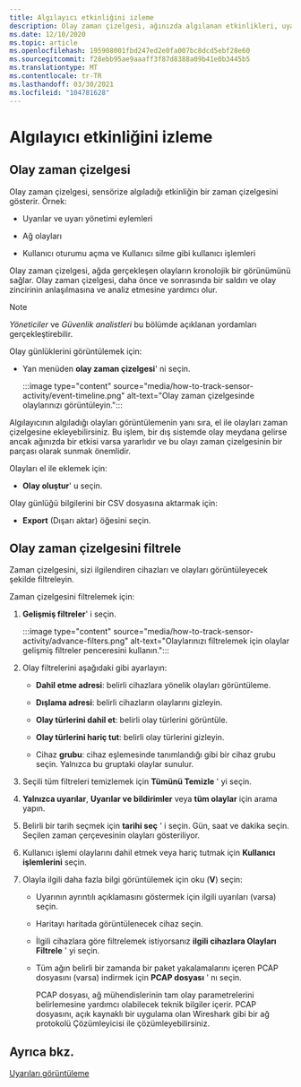 ```yaml
---
title: Algılayıcı etkinliğini izleme
description: Olay zaman çizelgesi, ağınızda algılanan etkinlikleri, uyarılar ve uyarı Yönetim eylemleri, ağ olayları ve Kullanıcı oturum açma ve Kullanıcı silme gibi kullanıcı işlemleri dahil olmak üzere bir zaman çizelgesi gösterir.
ms.date: 12/10/2020
ms.topic: article
ms.openlocfilehash: 195908001fbd247ed2e0fa007bc8dcd5ebf28e60
ms.sourcegitcommit: f28ebb95ae9aaaff3f87d8388a09b41e0b3445b5
ms.translationtype: MT
ms.contentlocale: tr-TR
ms.lasthandoff: 03/30/2021
ms.locfileid: "104781628"
---
```

# <a name="track-sensor-activity"></a>Algılayıcı etkinliğini izleme

## <a name="event-timeline"></a>Olay zaman çizelgesi

Olay zaman çizelgesi, sensörize algıladığı etkinliğin bir zaman çizelgesini gösterir. Örnek:

  - Uyarılar ve uyarı yönetimi eylemleri

  - Ağ olayları

  - Kullanıcı oturumu açma ve Kullanıcı silme gibi kullanıcı işlemleri

Olay zaman çizelgesi, ağda gerçekleşen olayların kronolojik bir görünümünü sağlar. Olay zaman çizelgesi, daha önce ve sonrasında bir saldırı ve olay zincirinin anlaşılmasına ve analiz etmesine yardımcı olur.

> [!NOTE]
> *Yöneticiler* ve *Güvenlik analistleri* bu bölümde açıklanan yordamları gerçekleştirebilir.

Olay günlüklerini görüntülemek için:

- Yan menüden **olay zaman çizelgesi**' ni seçin.

   :::image type="content" source="media/how-to-track-sensor-activity/event-timeline.png" alt-text="Olay zaman çizelgesinde olaylarınızı görüntüleyin.":::

Algılayıcının algıladığı olayları görüntülemenin yanı sıra, el ile olayları zaman çizelgesine ekleyebilirsiniz. Bu işlem, bir dış sistemde olay meydana gelirse ancak ağınızda bir etkisi varsa yararlıdır ve bu olayı zaman çizelgesinin bir parçası olarak sunmak önemlidir.

Olayları el ile eklemek için:

- **Olay oluştur**' u seçin.

Olay günlüğü bilgilerini bir CSV dosyasına aktarmak için:

- **Export** (Dışarı aktar) öğesini seçin.

## <a name="filter-the-event-timeline"></a>Olay zaman çizelgesini filtrele

Zaman çizelgesini, sizi ilgilendiren cihazları ve olayları görüntüleyecek şekilde filtreleyin.

Zaman çizelgesini filtrelemek için:

1. **Gelişmiş filtreler**' i seçin.

   :::image type="content" source="media/how-to-track-sensor-activity/advance-filters.png" alt-text="Olaylarınızı filtrelemek için olaylar gelişmiş filtreler penceresini kullanın.":::

2. Olay filtrelerini aşağıdaki gibi ayarlayın:

   - **Dahil etme adresi**: belirli cihazlara yönelik olayları görüntüleme.

   - **Dışlama adresi**: belirli cihazların olaylarını gizleyin.

   - **Olay türlerini dahil et**: belirli olay türlerini görüntüle.

   - **Olay türlerini hariç tut**: belirli olay türlerini gizleyin.

   - Cihaz **grubu**: cihaz eşlemesinde tanımlandığı gibi bir cihaz grubu seçin. Yalnızca bu gruptaki olaylar sunulur.

3. Seçili tüm filtreleri temizlemek için **Tümünü Temizle** ' yi seçin.

4. **Yalnızca uyarılar**, **Uyarılar ve bildirimler** veya **tüm olaylar** için arama yapın.

5. Belirli bir tarih seçmek için **tarihi seç** ' i seçin. Gün, saat ve dakika seçin. Seçilen zaman çerçevesinin olayları gösteriliyor.

6.  Kullanıcı işlemi olaylarını dahil etmek veya hariç tutmak için **Kullanıcı işlemlerini** seçin.

7.  Olayla ilgili daha fazla bilgi görüntülemek için oku (**V**) seçin:

    - Uyarının ayrıntılı açıklamasını göstermek için ilgili uyarıları (varsa) seçin.

    - Haritayı haritada görüntülenecek cihaz seçin.

    - İlgili cihazlara göre filtrelemek istiyorsanız **ilgili cihazlara Olayları Filtrele** ' yi seçin.

    - Tüm ağın belirli bir zamanda bir paket yakalamalarını içeren PCAP dosyasını (varsa) indirmek için **PCAP dosyası** ' nı seçin. 
    
      PCAP dosyası, ağ mühendislerinin tam olay parametrelerini belirlemesine yardımcı olabilecek teknik bilgiler içerir. PCAP dosyasını, açık kaynaklı bir uygulama olan Wireshark gibi bir ağ protokolü Çözümleyicisi ile çözümleyebilirsiniz.

## <a name="see-also"></a>Ayrıca bkz.

[Uyarıları görüntüleme](how-to-view-alerts.md)
